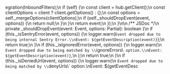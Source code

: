 egration(InboundFilters);\n      if (self) {\n        const client = hub.getClient();\n        const clientOptions = client ? client.getOptions() : {};\n        const options = self._mergeOptions(clientOptions);\n        if (self._shouldDropEvent(event, options)) {\n          return null;\n        }\n      }\n      return event;\n    });\n  }\n\n  /** JSDoc */\n  private _shouldDropEvent(event: Event, options: Partial<InboundFiltersOptions>): boolean {\n    if (this._isSentryError(event, options)) {\n      logger.warn(`Event dropped due to being internal Sentry Error.\\nEvent: ${getEventDescription(event)}`);\n      return true;\n    }\n    if (this._isIgnoredError(event, options)) {\n      logger.warn(\n        `Event dropped due to being matched by \\`ignoreErrors\\` option.\\nEvent: ${getEventDescription(event)}`,\n      );\n      return true;\n    }\n    if (this._isDeniedUrl(event, options)) {\n      logger.warn(\n        `Event dropped due to being matched by \\`denyUrls\\` option.\\nEvent: ${getEventDesc